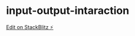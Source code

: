 # input-output-intaraction

[Edit on StackBlitz ⚡️](https://stackblitz.com/edit/input-output-intaraction)